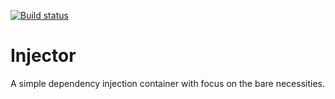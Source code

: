 [![Build status](https://ci.appveyor.com/api/projects/status/vtldv38jemgkhmvf/branch/master?svg=true)](https://ci.appveyor.com/project/programmersdigest/injector/branch/master)
# Injector
A simple dependency injection container with focus on the bare necessities.
